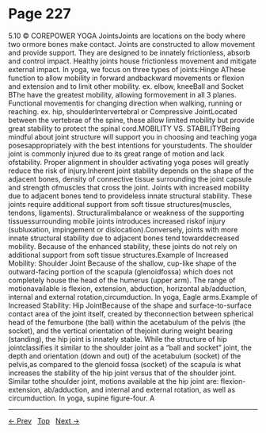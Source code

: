 # Page 227

5.10 © COREPOWER YOGA JointsJoints are locations on the body where two ormore bones make contact. Joints are constructed to allow movement and provide support. They are designed to be innately frictionless, absorb and control impact. Healthy joints house frictionless movement and mitigate external impact. In yoga, we focus on three types of joints:Hinge AThese function to allow mobility in forward andbackward movements or flexion and extension and to limit other mobility. ex. elbow, kneeBall and Socket BThe have the greatest mobility, allowing formovement in all 3 planes. Functional movementis for changing direction when walking, running or reaching. ex. hip, shoulderIntervertebral or Compressive JointLocated between the vertebrae of the spine, these allow limited mobility but provide great stability to protect the spinal cord.MOBILITY VS. STABILITYBeing mindful about joint structure will support you in choosing and teaching yoga posesappropriately with the best intentions for yourstudents. The shoulder joint is commonly injured due to its great range of motion and lack ofstability. Proper alignment in shoulder activating yoga poses will greatly reduce the risk of injury.Inherent joint stability depends on the shape of the adjacent bones, density of connective tissue surrounding the joint capsule and strength ofmuscles that cross the joint. Joints with increased mobility due to adjacent bones tend to provideless innate structural stability. These joints require additional support from soft tissue structures(muscles, tendons, ligaments). Structuralimbalance or weakness of the supporting tissuessurrounding mobile joints introduces increased riskof injury (subluxation, impingement or dislocation).Conversely, joints with more innate structural stability due to adjacent bones tend towarddecreased mobility. Because of the enhanced stability, these joints do not rely on additional support from soft tissue structures.Example of Increased Mobility: Shoulder Joint Because of the shallow, cup-like shape of the outward-facing portion of the scapula (glenoidfossa) which does not completely house the head of the humerus (upper arm). The range of motionavailable is flexion, extension, abduction, horizontal ab/adduction, internal and external rotation,circumduction. In yoga, Eagle arms.Example of Increased Stability: Hip JointBecause of the shape and surface-to-surface contact area of the joint itself, created by theconnection between spherical head of the femurbone (the ball) within the acetabulum of the pelvis (the socket), and the vertical orientation of thejoint during weight bearing (standing), the hip joint is innately stable. While the structure of hip jointclassifies it similar to the shoulder joint as a “ball and socket” joint, the depth and orientation (down and out) of the acetabulum (socket) of the pelvis,as compared to the glenoid fossa (socket) of the scapula is what increases the stability of the hip joint versus that of the shoulder joint. Similar tothe shoulder joint, motions available at the hip joint are: flexion-extension, ab/adduction, and internal and external rotation, as well as circumduction. In yoga, supine figure-four.
A


---
[← Prev](/pages/page-226.md) &nbsp; [Top](/index.md) &nbsp; [Next →](/pages/page-228.md)

